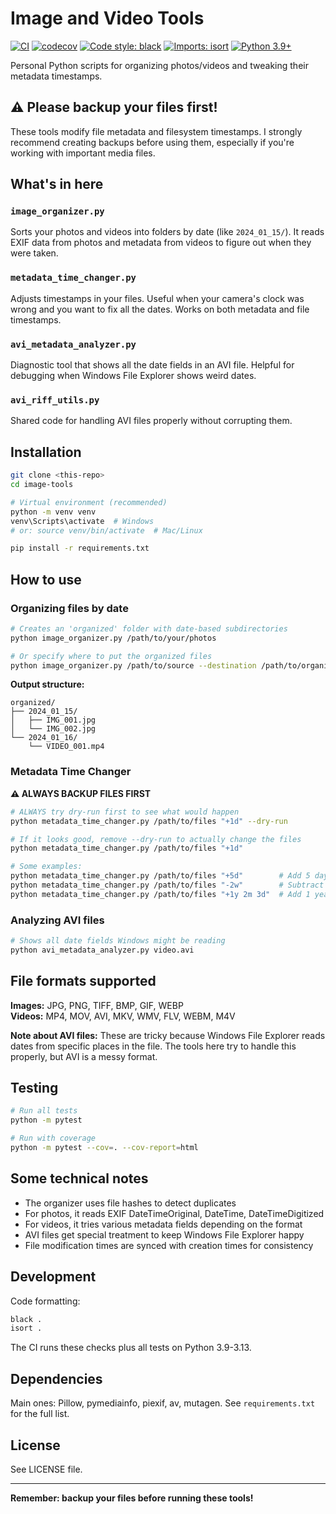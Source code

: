 # Image and Video Tools

[![CI](https://github.com/woodgoblin/image-tools/workflows/CI/badge.svg)](https://github.com/woodgoblin/image-tools/actions)
[![codecov](https://codecov.io/gh/woodgoblin/image-tools/branch/main/graph/badge.svg)](https://codecov.io/gh/woodgoblin/image-tools)
[![Code style: black](https://img.shields.io/badge/code%20style-black-000000.svg)](https://github.com/psf/black)
[![Imports: isort](https://img.shields.io/badge/%20imports-isort-%231674b1?style=flat&labelColor=ef8336)](https://pycqa.github.io/isort/)
[![Python 3.9+](https://img.shields.io/badge/python-3.9+-blue.svg)](https://www.python.org/downloads/)

Personal Python scripts for organizing photos/videos and tweaking their metadata timestamps.

## ⚠️ Please backup your files first!

These tools modify file metadata and filesystem timestamps. I strongly recommend creating backups before using them, especially if you're working with important media files.

## What's in here

### `image_organizer.py`
Sorts your photos and videos into folders by date (like `2024_01_15/`). It reads EXIF data from photos and metadata from videos to figure out when they were taken.

### `metadata_time_changer.py`
Adjusts timestamps in your files. Useful when your camera's clock was wrong and you want to fix all the dates. Works on both metadata and file timestamps.

### `avi_metadata_analyzer.py`
Diagnostic tool that shows all the date fields in an AVI file. Helpful for debugging when Windows File Explorer shows weird dates.

### `avi_riff_utils.py`
Shared code for handling AVI files properly without corrupting them.

## Installation

```bash
git clone <this-repo>
cd image-tools

# Virtual environment (recommended)
python -m venv venv
venv\Scripts\activate  # Windows
# or: source venv/bin/activate  # Mac/Linux

pip install -r requirements.txt
```

## How to use

### Organizing files by date
```bash
# Creates an 'organized' folder with date-based subdirectories
python image_organizer.py /path/to/your/photos

# Or specify where to put the organized files
python image_organizer.py /path/to/source --destination /path/to/organized
```

**Output structure:**
```
organized/
├── 2024_01_15/
│   ├── IMG_001.jpg
│   └── IMG_002.jpg
└── 2024_01_16/
    └── VIDEO_001.mp4
```

### Metadata Time Changer

**⚠️ ALWAYS BACKUP FILES FIRST**

```bash
# ALWAYS try dry-run first to see what would happen
python metadata_time_changer.py /path/to/files "+1d" --dry-run

# If it looks good, remove --dry-run to actually change the files
python metadata_time_changer.py /path/to/files "+1d"

# Some examples:
python metadata_time_changer.py /path/to/files "+5d"        # Add 5 days
python metadata_time_changer.py /path/to/files "-2w"        # Subtract 2 weeks  
python metadata_time_changer.py /path/to/files "+1y 2m 3d"  # Add 1 year, 2 months, 3 days
```

### Analyzing AVI files
```bash
# Shows all date fields Windows might be reading
python avi_metadata_analyzer.py video.avi
```

## File formats supported

**Images:** JPG, PNG, TIFF, BMP, GIF, WEBP  
**Videos:** MP4, MOV, AVI, MKV, WMV, FLV, WEBM, M4V

**Note about AVI files:** These are tricky because Windows File Explorer reads dates from specific places in the file. The tools here try to handle this properly, but AVI is a messy format.

## Testing

```bash
# Run all tests
python -m pytest

# Run with coverage
python -m pytest --cov=. --cov-report=html
```

## Some technical notes

- The organizer uses file hashes to detect duplicates
- For photos, it reads EXIF DateTimeOriginal, DateTime, DateTimeDigitized
- For videos, it tries various metadata fields depending on the format
- AVI files get special treatment to keep Windows File Explorer happy
- File modification times are synced with creation times for consistency

## Development

Code formatting:
```bash
black .
isort .
```

The CI runs these checks plus all tests on Python 3.9-3.13.

## Dependencies

Main ones: Pillow, pymediainfo, piexif, av, mutagen. See `requirements.txt` for the full list.

## License

See LICENSE file.

---

**Remember: backup your files before running these tools!**
